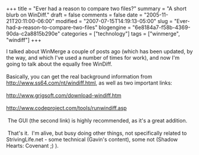+++
title = "Ever had a reason to compare two files?"
summary = "A short blurb on WinDiff."
draft = false
comments = false
date = "2005-11-21T20:11:00-06:00"
modified = "2007-07-15T14:19:13-05:00"
slug = "Ever-had-a-reason-to-compare-two-files"
blogengine = "6e8184a7-f58b-4369-90da-c2a8815b290e"
categories = ["technology"]
tags = ["winmerge", "windiff"]
+++

I talked about WinMerge a couple of posts ago (which has been updated, by the way, and which I&#39;ve used a number of times for work), and now I&#39;m going to talk about the equally free WinDiff.<!--more--><!--adsense--><br />
<br />
Basically, you can get the real background information from http://www.ss64.com/nt/windiff.html, as well as two important links:<br />
<br />
<a href="http://www.grigsoft.com/download-windiff.htm" target="_blank">http://www.grigsoft.com/download-windiff.htm</a><br />
<br />
<a href="http://www.codeproject.com/tools/runwindiff.asp" target="_blank">http://www.codeproject.com/tools/runwindiff.asp</a><br />
<br />
&nbsp;The GUI (the second link) is highly recommended, as it&#39;s a great addition.<br />
<br />
&nbsp;That&#39;s it.&nbsp; I&#39;m alive, but busy doing other things, not specifically related to StrivingLife.net - some technical (Gavin&#39;s content), some not (Shadow Hearts: Covenant ;) ).

